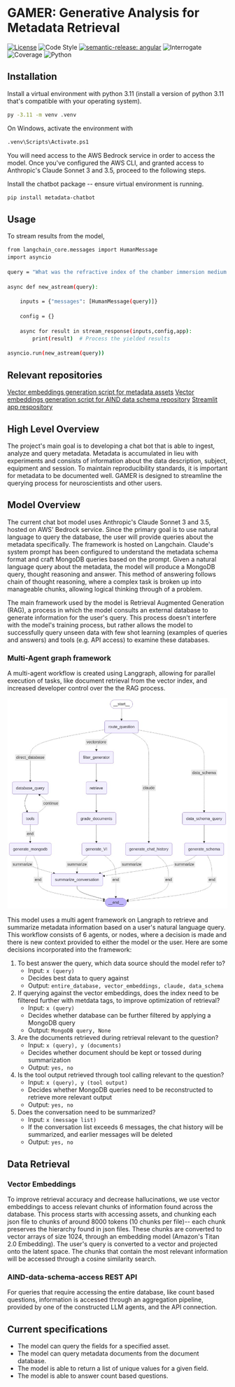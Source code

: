 # GAMER: Generative Analysis for Metadata Retrieval

[![License](https://img.shields.io/badge/license-MIT-brightgreen)](LICENSE)
![Code Style](https://img.shields.io/badge/code%20style-black-black)
[![semantic-release: angular](https://img.shields.io/badge/semantic--release-angular-e10079?logo=semantic-release)](https://github.com/semantic-release/semantic-release)
![Interrogate](https://img.shields.io/badge/interrogate-100.0%25-brightgreen)
![Coverage](https://img.shields.io/badge/coverage-0%25-red?logo=codecov)
![Python](https://img.shields.io/badge/python->=3.11-blue?logo=python)

## Installation

Install a virtual environment with python 3.11 (install a version of python 3.11 that's compatible with your operating system).

```bash
py -3.11 -m venv .venv
```

On Windows, activate the environment with

```bash
.venv\Scripts\Activate.ps1
```

You will need access to the AWS Bedrock service in order to access the model. Once you've configured the AWS CLI, and granted access to Anthropic's Claude Sonnet 3 and 3.5, proceed to the following steps.

Install the chatbot package -- ensure virtual environment is running.

```bash
pip install metadata-chatbot
```

## Usage

To stream results from the model,

```bash
from langchain_core.messages import HumanMessage
import asyncio

query = "What was the refractive index of the chamber immersion medium used in this experiment SmartSPIM_675387_2023-05-23_23-05-56"

async def new_astream(query):

    inputs = {"messages": [HumanMessage(query)]}

    config = {}

    async for result in stream_response(inputs,config,app):
        print(result)  # Process the yielded results

asyncio.run(new_astream(query))
```

## Relevant repositories
[Vector embeddings generation script for metadata assets](https://github.com/AllenNeuralDynamics/aind-metadata-embeddings)
[Vector embeddings generation script for AIND data schema repository](https://github.com/AllenNeuralDynamics/aind_data_schema_embeddings)
[Streamlit app respository](https://github.com/sreyakumar/aind-GAMER-app)

## High Level Overview

The project's main goal is to developing a chat bot that is able to ingest, analyze and query metadata. Metadata is accumulated in lieu with experiments and consists of information about the data description, subject, equipment and session. To maintain reproducibility standards, it is important for metadata to be documented well. GAMER is designed to streamline the querying process for neuroscientists and other users.

## Model Overview

The current chat bot model uses Anthropic's Claude Sonnet 3 and 3.5, hosted on AWS' Bedrock service. Since the primary goal is to use natural language to query the database, the user will provide queries about the metadata specifically. The framework is hosted on Langchain. Claude's system prompt has been configured to understand the metadata schema format and craft MongoDB queries based on the prompt. Given a natural language query about the metadata, the model will produce a MongoDB query, thought reasoning and answer. This method of answering follows chain of thought reasoning, where a complex task is broken up into manageable chunks, allowing logical thinking through of a problem.

The main framework used by the model is Retrieval Augmented Generation (RAG), a process in which the model consults an external database to generate information for the user's query. This process doesn't interfere with the model's training process, but rather allows the model to successfully query unseen data with few shot learning (examples of queries and answers) and tools (e.g. API access) to examine these databases.

### Multi-Agent graph framework

A multi-agent workflow is created using Langgraph, allowing for parallel execution of tasks, like document retrieval from the vector index, and increased developer control over the the RAG process.

![Worfklow](GAMER_workflow.jpeg)

This model uses a multi agent framework on Langraph to retrieve and summarize metadata information based on a user's natural language query. This workflow consists of 6 agents, or nodes, where a decision is made and there is new context provided to either the model or the user. Here are some decisions incorporated into the framework:
1. To best answer the query, which data source should the model refer to?
    - Input: `x (query)`
    - Decides best data to query against
    - Output: `entire_database, vector_embeddings, claude, data_schema`
2. If querying against the vector embeddings, does the index need to be filtered further with metdata tags, to improve optimization of retrieval?
    - Input: `x (query)`
    - Decides whether database can be further filtered by applying a MongoDB query
    - Output: `MongoDB query, None`
3. Are the documents retrieved during retrieval relevant to the question?
    - Input: `x (query), y (documents)`
    - Decides whether document should be kept or tossed during summarization
    - Output: `yes, no`
4. Is the tool output retrieved through tool calling relevant to the question?
    - Input: `x (query), y (tool output)`
    - Decides whether MongoDB queries need to be reconstructed to retrieve more relevant output
    - Output: `yes, no`
5. Does the conversation need to be summarized?
    - Input: `x (message list)`
    - If the conversation list exceeds 6 messages, the chat history will be summarized, and earlier messages will be deleted
    - Output: `yes, no`

## Data Retrieval

### Vector Embeddings

To improve retrieval accuracy and decrease hallucinations, we use vector embeddings to access relevant chunks of information found across the database. This process starts with accessing assets, and chunking each json file to chunks of around 8000 tokens (10 chunks per file)-- each chunk preserves the hierarchy found in json files. These chunks are converted to vector arrays of size 1024, through an embedding model (Amazon's Titan 2.0 Embedding). The user's query is converted to a vector and projected onto the latent space. The chunks that contain the most relevant information will be accessed through a cosine similarity search.

### AIND-data-schema-access REST API

For queries that require accessing the entire database, like count based questions, information is accessed through an aggregation pipeline, provided by one of the constructed LLM agents, and the API connection.

## Current specifications

* The model can query the fields for a specified asset.
* The model can query metadata documents from the document database.
* The model is able to return a list of unique values for a given field.
* The model is able to answer count based questions.
